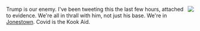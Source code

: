 <img src="http://scripting.com/images/2020/07/07/ohYeah.png" border="0" align="right">Trump is our enemy. I've been tweeting this the last few hours, attached to evidence. We're all in thrall with him, not just his base. We're in <a href="https://en.wikipedia.org/wiki/Jonestown">Jonestown</a>. Covid is the Kook Aid. 
